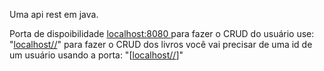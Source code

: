 Uma api rest em java.

Porta de dispoibilidade [localhost:8080 ](http://localhost/8080)
para fazer o CRUD do usuário use:
  "[localhost//](http://localhost/8080/{id})"
para fazer o CRUD dos livros você vai precisar de uma id de um usuário usando a porta:
    "[[localhost//](http://localhost/8080/books/{id})]"
